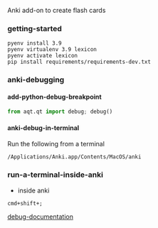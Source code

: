 Anki add-on to create flash cards

### getting-started
```
pyenv install 3.9
pyenv virtualenv 3.9 lexicon
pyenv activate lexicon
pip install requirements/requirements-dev.txt
```


### anki-debugging

#### add-python-debug-breakpoint
```python
from aqt.qt import debug; debug()
```

#### anki-debug-in-terminal
Run the following from a terminal
```bash
/Applications/Anki.app/Contents/MacOS/anki
```


### run-a-terminal-inside-anki
- inside anki
```shell
cmd+shift+;
```
[debug-documentation](https://docs.ankiweb.net/misc.html#debug-console)


